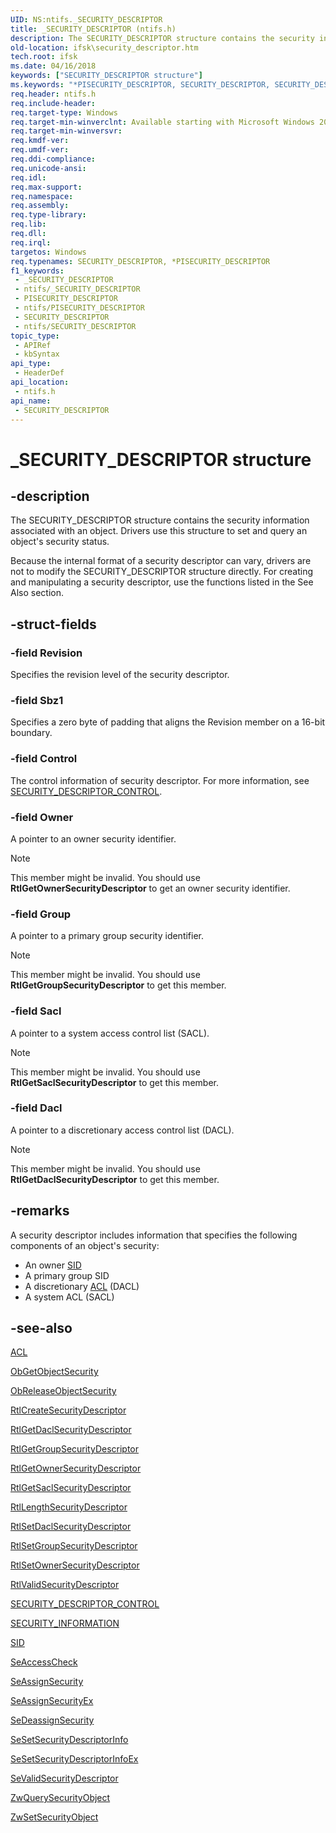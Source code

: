 ```yaml
---
UID: NS:ntifs._SECURITY_DESCRIPTOR
title: _SECURITY_DESCRIPTOR (ntifs.h)
description: The SECURITY_DESCRIPTOR structure contains the security information associated with an object. Drivers use this structure to set and query an object's security status.
old-location: ifsk\security_descriptor.htm
tech.root: ifsk
ms.date: 04/16/2018
keywords: ["SECURITY_DESCRIPTOR structure"]
ms.keywords: "*PISECURITY_DESCRIPTOR, SECURITY_DESCRIPTOR, SECURITY_DESCRIPTOR structure [Installable File System Drivers], _SECURITY_DESCRIPTOR, ifsk.security_descriptor, ntifs/SECURITY_DESCRIPTOR, securitystructures_b3cd4d20-6abc-49e7-92dd-8dd707e973fa.xml"
req.header: ntifs.h
req.include-header: 
req.target-type: Windows
req.target-min-winverclnt: Available starting with Microsoft Windows 2000.
req.target-min-winversvr: 
req.kmdf-ver: 
req.umdf-ver: 
req.ddi-compliance: 
req.unicode-ansi: 
req.idl: 
req.max-support: 
req.namespace: 
req.assembly: 
req.type-library: 
req.lib: 
req.dll: 
req.irql: 
targetos: Windows
req.typenames: SECURITY_DESCRIPTOR, *PISECURITY_DESCRIPTOR
f1_keywords:
 - _SECURITY_DESCRIPTOR
 - ntifs/_SECURITY_DESCRIPTOR
 - PISECURITY_DESCRIPTOR
 - ntifs/PISECURITY_DESCRIPTOR
 - SECURITY_DESCRIPTOR
 - ntifs/SECURITY_DESCRIPTOR
topic_type:
 - APIRef
 - kbSyntax
api_type:
 - HeaderDef
api_location:
 - ntifs.h
api_name:
 - SECURITY_DESCRIPTOR
---
```


# _SECURITY_DESCRIPTOR structure


## -description

The SECURITY_DESCRIPTOR structure contains the security information associated with an object. Drivers use this structure to set and query an object's security status. 

Because the internal format of a security descriptor can vary, drivers are not to modify the SECURITY_DESCRIPTOR structure directly. For creating and manipulating a security descriptor, use the functions listed in the See Also section.

## -struct-fields

### -field Revision

Specifies the revision level of the security descriptor.

### -field Sbz1

Specifies a zero byte of padding that aligns the Revision member on a 16-bit boundary.

### -field Control

The control information of security descriptor. For more information, see [SECURITY_DESCRIPTOR_CONTROL](/windows-hardware/drivers/ifs/security-descriptor-control).

### -field Owner

A pointer to an owner security identifier.
> [!NOTE]
> This member might be invalid. You should use **RtlGetOwnerSecurityDescriptor** to get an owner security identifier.

### -field Group

A pointer to a primary group security identifier. 
> [!NOTE]
> This member might be invalid. You should use **RtlGetGroupSecurityDescriptor** to get this member.

### -field Sacl

A pointer to a system access control list (SACL). 
> [!NOTE]
> This member might be invalid. You should use **RtlGetSaclSecurityDescriptor** to get this member.

### -field Dacl

A pointer to a discretionary access control list (DACL). 
> [!NOTE]
> This member might be invalid. You should use **RtlGetDaclSecurityDescriptor** to get this member.

## -remarks

A security descriptor includes information that specifies the following components of an object's security: 
* An owner [SID](ns-ntifs-_sid.md)
* A primary group SID
* A discretionary [ACL](../wdm/ns-wdm-_acl.md) (DACL) 
* A system ACL (SACL)

## -see-also

[ACL](../wdm/ns-wdm-_acl.md)

[ObGetObjectSecurity](../wdm/nf-wdm-obgetobjectsecurity.md)

[ObReleaseObjectSecurity](../wdm/nf-wdm-obreleaseobjectsecurity.md)

[RtlCreateSecurityDescriptor](../wdm/nf-wdm-rtlcreatesecuritydescriptor.md)

[RtlGetDaclSecurityDescriptor](nf-ntifs-rtlgetdaclsecuritydescriptor.md)

[RtlGetGroupSecurityDescriptor](nf-ntifs-rtlgetgroupsecuritydescriptor.md)

[RtlGetOwnerSecurityDescriptor](nf-ntifs-rtlgetownersecuritydescriptor.md)

[RtlGetSaclSecurityDescriptor](nf-ntifs-rtlgetsaclsecuritydescriptor.md)

[RtlLengthSecurityDescriptor](../wdm/nf-wdm-rtllengthsecuritydescriptor.md)

[RtlSetDaclSecurityDescriptor](../wdm/nf-wdm-rtlsetdaclsecuritydescriptor.md)

[RtlSetGroupSecurityDescriptor](nf-ntifs-rtlsetgroupsecuritydescriptor.md)

[RtlSetOwnerSecurityDescriptor](nf-ntifs-rtlsetownersecuritydescriptor.md)

[RtlValidSecurityDescriptor](../wdm/nf-wdm-rtlvalidsecuritydescriptor.md)

[SECURITY_DESCRIPTOR_CONTROL](/windows-hardware/drivers/ifs/security-descriptor-control)

[SECURITY_INFORMATION](/windows-hardware/drivers/ifs/security-information)

[SID](ns-ntifs-_sid.md)

[SeAccessCheck](../wdm/nf-wdm-seaccesscheck.md)

[SeAssignSecurity](../wdm/nf-wdm-seassignsecurity.md)

[SeAssignSecurityEx](../wdm/nf-wdm-seassignsecurityex.md)

[SeDeassignSecurity](../wdm/nf-wdm-sedeassignsecurity.md)

[SeSetSecurityDescriptorInfo](nf-ntifs-sesetsecuritydescriptorinfo.md)

[SeSetSecurityDescriptorInfoEx](nf-ntifs-sesetsecuritydescriptorinfoex.md)

[SeValidSecurityDescriptor](../wdm/nf-wdm-sevalidsecuritydescriptor.md)

[ZwQuerySecurityObject](nf-ntifs-zwquerysecurityobject.md)

[ZwSetSecurityObject](nf-ntifs-zwsetsecurityobject.md)
